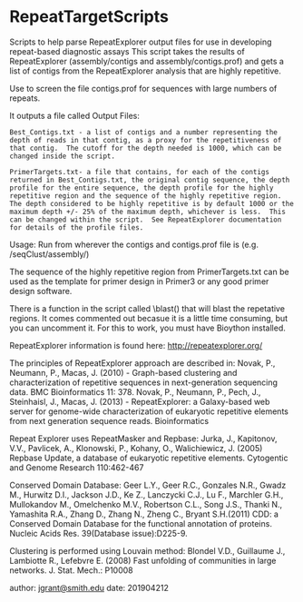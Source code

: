 # RepeatTargetScripts
Scripts to help parse RepeatExplorer output files for use in developing repeat-based diagnostic assays
This script takes the results of RepeatExplorer (assembly/contigs and assembly/contigs.prof) and gets a list of contigs from the RepeatExplorer analysis that are highly repetitive.

Use to screen the file contigs.prof for sequences with large numbers of repeats.

It outputs a file called Output Files:
	
	Best_Contigs.txt - a list of contigs and a number representing the depth of reads in that contig, as a proxy for the repetitiveness of that contig.  The cutoff for the depth needed is 1000, which can be changed inside the script.
	
	PrimerTargets.txt- a file that contains, for each of the contigs returned in Best_Contigs.txt, the original contig sequence, the depth profile for the entire sequence, the depth profile for the highly repetitive region and the sequence of the highly repetitive region.  The depth considered to be highly repetitive is by default 1000 or the maximum depth +/- 25% of the maximum depth, whichever is less.  This can be changed within the script.  See RepeatExplorer documentation for details of the profile files.  

Usage:
	Run from wherever the contigs and contigs.prof file is (e.g. /seqClust/assembly/)
	<python FindPrimerTargets.py>

The sequence of the highly repetitive region from PrimerTargets.txt can be used as the template for primer design in Primer3 or any good primer design software.

There is a function in the script called \blast() that will blast the repetative regions. It comes commented out becasue it is a little time consuming, but you can uncomment it. For this to work, you must have Bioython installed.

RepeatExplorer information is found here: http://repeatexplorer.org/

The principles of RepeatExplorer approach are described in:
Novak, P., Neumann, P., Macas, J. (2010) - Graph-based clustering and characterization of repetitive sequences in next-generation sequencing data. BMC Bioinformatics 11: 378.
Novak, P., Neumann, P., Pech, J., Steinhaisl, J., Macas, J. (2013) - RepeatExplorer: a Galaxy-based web server for genome-wide characterization of eukaryotic repetitive elements from next generation sequence reads. Bioinformatics

Repeat Explorer uses RepeatMasker and Repbase:
Jurka, J., Kapitonov, V.V., Pavlicek, A., Klonowski, P., Kohany, O., Walichiewicz, J. (2005) Repbase Update, a database of eukaryotic repetitive elements. Cytogentic and Genome Research 110:462-467

Conserved Domain Database:
Geer L.Y., Geer R.C., Gonzales N.R., Gwadz M., Hurwitz D.I., Jackson J.D., Ke Z., Lanczycki C.J., Lu F., Marchler G.H., Mullokandov M., Omelchenko M.V., Robertson C.L., Song J.S., Thanki N., Yamashita R.A., Zhang D., Zhang N., Zheng C., Bryant S.H.(2011) CDD: a Conserved Domain Database for the functional annotation of proteins. Nucleic Acids Res. 39(Database issue):D225-9.

Clustering is performed using Louvain method:
Blondel V.D., Guillaume J., Lambiotte R., Lefebvre E. (2008) Fast unfolding of communities in large networks. J. Stat. Mech.: P10008

author: jgrant@smith.edu
date: 201904212

